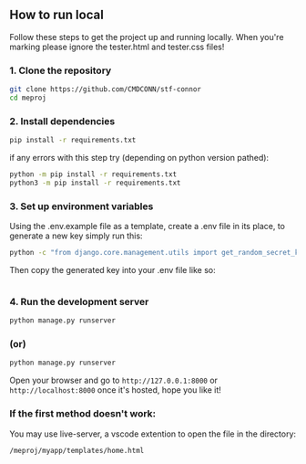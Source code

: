 ## How to run local

Follow these steps to get the project up and running locally.
When you're marking please ignore the tester.html and tester.css files!

### 1. Clone the repository

```bash
git clone https://github.com/CMDCONN/stf-connor
cd meproj
```

### 2. Install dependencies

```bash
pip install -r requirements.txt
```
if any errors with this step try (depending on python version pathed):
```bash
python -m pip install -r requirements.txt
python3 -m pip install -r requirements.txt
```

### 3. Set up environment variables

Using the .env.example file as a template, create a .env file in its place, to generate a new key simply run this:
```bash
python -c "from django.core.management.utils import get_random_secret_key; print(get_random_secret_key())"
```
Then copy the generated key into your .env file like so:

```SECRET_KEY=your_generated_key_here
```

### 4. Run the development server

```bash
python manage.py runserver
```
### (or)
```bash
python manage.py runserver
```
Open your browser and go to `http://127.0.0.1:8000` or `http://localhost:8000` once it's hosted, hope you like it!

### If the first method doesn't work:
You may use live-server, a vscode extention to open the file in the directory:
```bash
/meproj/myapp/templates/home.html
```


